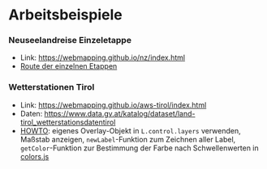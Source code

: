 # Arbeitsbeispiele

### Neuseelandreise Einzeletappe
* Link: <https://webmapping.github.io/nz/index.html>
* [Route der einzelnen Etappen](https://webmapping.github.io/nz/route.html)

### Wetterstationen Tirol
* Link: <https://webmapping.github.io/aws-tirol/index.html>
* Daten: <https://www.data.gv.at/katalog/dataset/land-tirol_wetterstationsdatentirol>
* [HOWTO](https://webmapping.github.io/aws-tirol/howto_part2.html): eigenes Overlay-Objekt in `L.control.layers` verwenden, Maßstab anzeigen, `newLabel`-Funktion zum Zeichnen aller Label, `getColor`-Funktion zur Bestimmung der Farbe nach Schwellenwerten in [colors.js](https://webmapping.github.io/aws-tirol/colors.js)